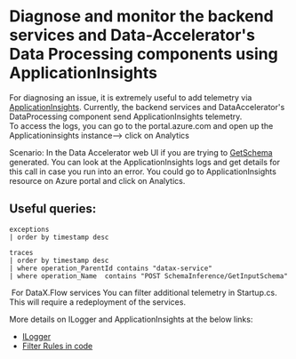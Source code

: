 # Diagnose and monitor the backend services and Data-Accelerator's Data Processing components using ApplicationInsights
For diagnosing an issue, it is extremely useful to add telemetry via [ApplicationInsights](https://docs.microsoft.com/en-us/azure/azure-monitor/app/app-insights-overview#what-does-application-insights-monitor).
Currently, the backend services and DataAccelerator's DataProcessing component send ApplicationInsights telemetry.  
To access the logs, you can go to the portal.azure.com and open up the Applicationinsights instance--> click on Analytics  

Scenario:
In the Data Accelerator web UI if you are trying to [GetSchema](https://github.com/Microsoft/data-accelerator/wiki/Creating-your-first-pipeline-in-5-minutes!#steps-to-follow) generated. You can look at the ApplicationInsights logs and get details for this call in case you run into an error. You could go to ApplicationInsights resource on Azure portal and click on Analytics.
## Useful queries:
  ```
  exceptions
  | order by timestamp desc
  ```
  ```
  traces 
  | order by timestamp desc 
  | where operation_ParentId contains "datax-service" 
  | where operation_Name  contains "POST SchemaInference/GetInputSchema"
  ```
​
For DataX.Flow services You can filter additional telemetry in Startup.cs. This will require a redeployment of the services.

More details on ILogger and ApplicationInsights at the below links:
  - [ILogger](https://docs.microsoft.com/en-us/azure/azure-monitor/app/ilogger)
  - [Filter Rules in code](https://docs.microsoft.com/en-us/aspnet/core/fundamentals/logging/?view=aspnetcore-2.2#filter-rules-in-code)